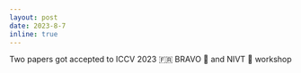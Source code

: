 ```yaml
---
layout: post
date: 2023-8-7
inline: true
---
```


Two papers got accepted to ICCV 2023 🇫🇷 BRAVO 🚙 and NIVT 🤖 workshop 
